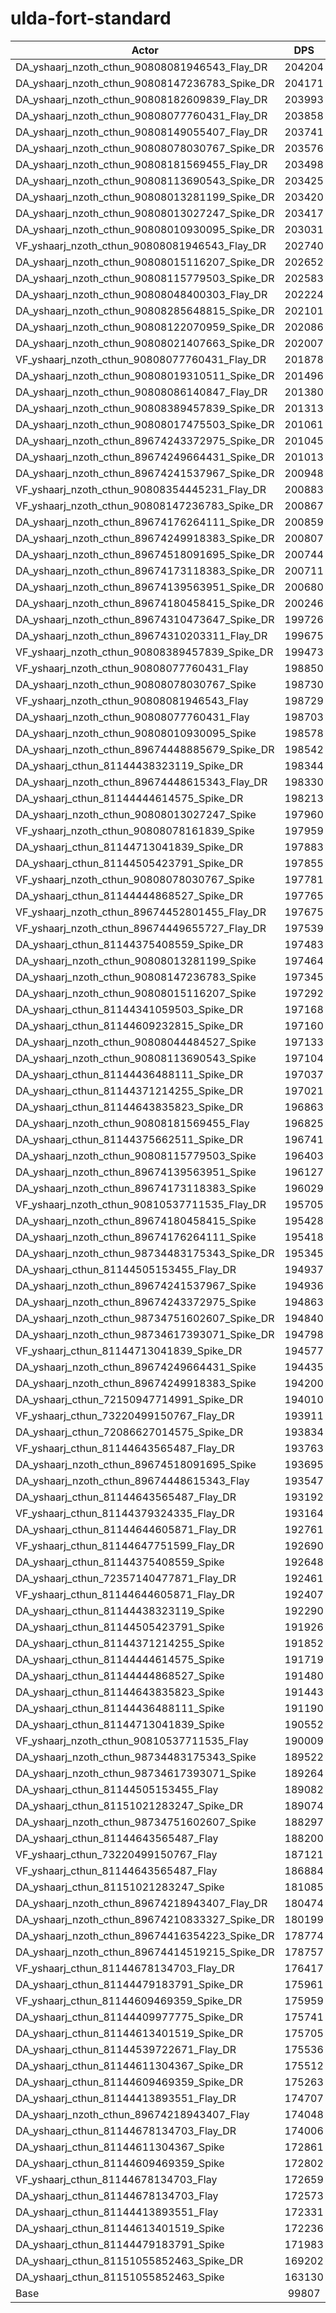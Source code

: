 # ulda-fort-standard
| Actor | DPS | Increase |
|---|:---:|:---:|
|DA_yshaarj_nzoth_cthun_90808081946543_Flay_DR|204204|104.60%|
|DA_yshaarj_nzoth_cthun_90808147236783_Spike_DR|204171|104.57%|
|DA_yshaarj_nzoth_cthun_90808182609839_Flay_DR|203993|104.39%|
|DA_yshaarj_nzoth_cthun_90808077760431_Flay_DR|203858|104.25%|
|DA_yshaarj_nzoth_cthun_90808149055407_Flay_DR|203741|104.13%|
|DA_yshaarj_nzoth_cthun_90808078030767_Spike_DR|203576|103.97%|
|DA_yshaarj_nzoth_cthun_90808181569455_Flay_DR|203498|103.89%|
|DA_yshaarj_nzoth_cthun_90808113690543_Spike_DR|203425|103.82%|
|DA_yshaarj_nzoth_cthun_90808013281199_Spike_DR|203420|103.81%|
|DA_yshaarj_nzoth_cthun_90808013027247_Spike_DR|203417|103.81%|
|DA_yshaarj_nzoth_cthun_90808010930095_Spike_DR|203031|103.42%|
|VF_yshaarj_nzoth_cthun_90808081946543_Flay_DR|202740|103.13%|
|DA_yshaarj_nzoth_cthun_90808015116207_Spike_DR|202652|103.04%|
|DA_yshaarj_nzoth_cthun_90808115779503_Spike_DR|202583|102.97%|
|DA_yshaarj_nzoth_cthun_90808048400303_Flay_DR|202224|102.62%|
|DA_yshaarj_nzoth_cthun_90808285648815_Spike_DR|202101|102.49%|
|DA_yshaarj_nzoth_cthun_90808122070959_Spike_DR|202086|102.48%|
|DA_yshaarj_nzoth_cthun_90808021407663_Spike_DR|202007|102.40%|
|VF_yshaarj_nzoth_cthun_90808077760431_Flay_DR|201878|102.27%|
|DA_yshaarj_nzoth_cthun_90808019310511_Spike_DR|201496|101.89%|
|DA_yshaarj_nzoth_cthun_90808086140847_Flay_DR|201380|101.77%|
|DA_yshaarj_nzoth_cthun_90808389457839_Spike_DR|201313|101.70%|
|DA_yshaarj_nzoth_cthun_90808017475503_Spike_DR|201061|101.45%|
|DA_yshaarj_nzoth_cthun_89674243372975_Spike_DR|201045|101.43%|
|DA_yshaarj_nzoth_cthun_89674249664431_Spike_DR|201013|101.40%|
|DA_yshaarj_nzoth_cthun_89674241537967_Spike_DR|200948|101.34%|
|VF_yshaarj_nzoth_cthun_90808354445231_Flay_DR|200883|101.27%|
|VF_yshaarj_nzoth_cthun_90808147236783_Spike_DR|200867|101.26%|
|DA_yshaarj_nzoth_cthun_89674176264111_Spike_DR|200859|101.25%|
|DA_yshaarj_nzoth_cthun_89674249918383_Spike_DR|200807|101.20%|
|DA_yshaarj_nzoth_cthun_89674518091695_Spike_DR|200744|101.13%|
|DA_yshaarj_nzoth_cthun_89674173118383_Spike_DR|200711|101.10%|
|DA_yshaarj_nzoth_cthun_89674139563951_Spike_DR|200680|101.07%|
|DA_yshaarj_nzoth_cthun_89674180458415_Spike_DR|200246|100.63%|
|DA_yshaarj_nzoth_cthun_89674310473647_Spike_DR|199726|100.11%|
|DA_yshaarj_nzoth_cthun_89674310203311_Flay_DR|199675|100.06%|
|VF_yshaarj_nzoth_cthun_90808389457839_Spike_DR|199473|99.86%|
|VF_yshaarj_nzoth_cthun_90808077760431_Flay|198850|99.23%|
|DA_yshaarj_nzoth_cthun_90808078030767_Spike|198730|99.11%|
|VF_yshaarj_nzoth_cthun_90808081946543_Flay|198729|99.11%|
|DA_yshaarj_nzoth_cthun_90808077760431_Flay|198703|99.09%|
|DA_yshaarj_nzoth_cthun_90808010930095_Spike|198578|98.96%|
|DA_yshaarj_nzoth_cthun_89674448885679_Spike_DR|198542|98.93%|
|DA_yshaarj_cthun_81144438323119_Spike_DR|198344|98.73%|
|DA_yshaarj_nzoth_cthun_89674448615343_Flay_DR|198330|98.71%|
|DA_yshaarj_cthun_81144444614575_Spike_DR|198213|98.60%|
|DA_yshaarj_nzoth_cthun_90808013027247_Spike|197960|98.34%|
|VF_yshaarj_nzoth_cthun_90808078161839_Spike|197959|98.34%|
|DA_yshaarj_cthun_81144713041839_Spike_DR|197883|98.27%|
|DA_yshaarj_cthun_81144505423791_Spike_DR|197855|98.24%|
|VF_yshaarj_nzoth_cthun_90808078030767_Spike|197781|98.16%|
|DA_yshaarj_cthun_81144444868527_Spike_DR|197765|98.15%|
|VF_yshaarj_nzoth_cthun_89674452801455_Flay_DR|197675|98.06%|
|VF_yshaarj_nzoth_cthun_89674449655727_Flay_DR|197539|97.92%|
|DA_yshaarj_cthun_81144375408559_Spike_DR|197483|97.86%|
|DA_yshaarj_nzoth_cthun_90808013281199_Spike|197464|97.85%|
|DA_yshaarj_nzoth_cthun_90808147236783_Spike|197345|97.73%|
|DA_yshaarj_nzoth_cthun_90808015116207_Spike|197292|97.67%|
|DA_yshaarj_cthun_81144341059503_Spike_DR|197168|97.55%|
|DA_yshaarj_cthun_81144609232815_Spike_DR|197160|97.54%|
|DA_yshaarj_nzoth_cthun_90808044484527_Spike|197133|97.51%|
|DA_yshaarj_nzoth_cthun_90808113690543_Spike|197104|97.49%|
|DA_yshaarj_cthun_81144436488111_Spike_DR|197037|97.42%|
|DA_yshaarj_cthun_81144371214255_Spike_DR|197021|97.40%|
|DA_yshaarj_cthun_81144643835823_Spike_DR|196863|97.24%|
|DA_yshaarj_nzoth_cthun_90808181569455_Flay|196825|97.21%|
|DA_yshaarj_cthun_81144375662511_Spike_DR|196741|97.12%|
|DA_yshaarj_nzoth_cthun_90808115779503_Spike|196403|96.78%|
|DA_yshaarj_nzoth_cthun_89674139563951_Spike|196127|96.51%|
|DA_yshaarj_nzoth_cthun_89674173118383_Spike|196029|96.41%|
|VF_yshaarj_nzoth_cthun_90810537711535_Flay_DR|195705|96.08%|
|DA_yshaarj_nzoth_cthun_89674180458415_Spike|195428|95.81%|
|DA_yshaarj_nzoth_cthun_89674176264111_Spike|195418|95.80%|
|DA_yshaarj_nzoth_cthun_98734483175343_Spike_DR|195345|95.72%|
|DA_yshaarj_cthun_81144505153455_Flay_DR|194937|95.31%|
|DA_yshaarj_nzoth_cthun_89674241537967_Spike|194936|95.31%|
|DA_yshaarj_nzoth_cthun_89674243372975_Spike|194863|95.24%|
|DA_yshaarj_nzoth_cthun_98734751602607_Spike_DR|194840|95.22%|
|DA_yshaarj_nzoth_cthun_98734617393071_Spike_DR|194798|95.17%|
|VF_yshaarj_cthun_81144713041839_Spike_DR|194577|94.95%|
|DA_yshaarj_nzoth_cthun_89674249664431_Spike|194435|94.81%|
|DA_yshaarj_nzoth_cthun_89674249918383_Spike|194200|94.58%|
|DA_yshaarj_cthun_72150947714991_Spike_DR|194010|94.39%|
|VF_yshaarj_cthun_73220499150767_Flay_DR|193911|94.29%|
|DA_yshaarj_cthun_72086627014575_Spike_DR|193834|94.21%|
|VF_yshaarj_cthun_81144643565487_Flay_DR|193763|94.14%|
|DA_yshaarj_nzoth_cthun_89674518091695_Spike|193695|94.07%|
|DA_yshaarj_nzoth_cthun_89674448615343_Flay|193547|93.92%|
|DA_yshaarj_cthun_81144643565487_Flay_DR|193192|93.57%|
|VF_yshaarj_cthun_81144379324335_Flay_DR|193164|93.54%|
|DA_yshaarj_cthun_81144644605871_Flay_DR|192761|93.13%|
|VF_yshaarj_cthun_81144647751599_Flay_DR|192690|93.06%|
|DA_yshaarj_cthun_81144375408559_Spike|192648|93.02%|
|DA_yshaarj_cthun_72357140477871_Flay_DR|192461|92.83%|
|VF_yshaarj_cthun_81144644605871_Flay_DR|192407|92.78%|
|DA_yshaarj_cthun_81144438323119_Spike|192290|92.66%|
|DA_yshaarj_cthun_81144505423791_Spike|191926|92.30%|
|DA_yshaarj_cthun_81144371214255_Spike|191852|92.22%|
|DA_yshaarj_cthun_81144444614575_Spike|191719|92.09%|
|DA_yshaarj_cthun_81144444868527_Spike|191480|91.85%|
|DA_yshaarj_cthun_81144643835823_Spike|191443|91.81%|
|DA_yshaarj_cthun_81144436488111_Spike|191190|91.56%|
|DA_yshaarj_cthun_81144713041839_Spike|190552|90.92%|
|VF_yshaarj_nzoth_cthun_90810537711535_Flay|190009|90.38%|
|DA_yshaarj_nzoth_cthun_98734483175343_Spike|189522|89.89%|
|DA_yshaarj_nzoth_cthun_98734617393071_Spike|189264|89.63%|
|DA_yshaarj_cthun_81144505153455_Flay|189082|89.45%|
|DA_yshaarj_cthun_81151021283247_Spike_DR|189074|89.44%|
|DA_yshaarj_nzoth_cthun_98734751602607_Spike|188297|88.66%|
|DA_yshaarj_cthun_81144643565487_Flay|188200|88.56%|
|VF_yshaarj_cthun_73220499150767_Flay|187121|87.48%|
|VF_yshaarj_cthun_81144643565487_Flay|186884|87.25%|
|DA_yshaarj_cthun_81151021283247_Spike|181085|81.44%|
|DA_yshaarj_nzoth_cthun_89674218943407_Flay_DR|180474|80.82%|
|DA_yshaarj_nzoth_cthun_89674210833327_Spike_DR|180199|80.55%|
|DA_yshaarj_nzoth_cthun_89674416354223_Spike_DR|178774|79.12%|
|DA_yshaarj_nzoth_cthun_89674414519215_Spike_DR|178757|79.10%|
|VF_yshaarj_cthun_81144678134703_Flay_DR|176417|76.76%|
|DA_yshaarj_cthun_81144479183791_Spike_DR|175961|76.30%|
|VF_yshaarj_cthun_81144609469359_Spike_DR|175959|76.30%|
|DA_yshaarj_cthun_81144409977775_Spike_DR|175741|76.08%|
|DA_yshaarj_cthun_81144613401519_Spike_DR|175705|76.04%|
|DA_yshaarj_cthun_81144539722671_Flay_DR|175536|75.88%|
|DA_yshaarj_cthun_81144611304367_Spike_DR|175512|75.85%|
|DA_yshaarj_cthun_81144609469359_Spike_DR|175263|75.60%|
|DA_yshaarj_cthun_81144413893551_Flay_DR|174707|75.04%|
|DA_yshaarj_nzoth_cthun_89674218943407_Flay|174048|74.38%|
|DA_yshaarj_cthun_81144678134703_Flay_DR|174006|74.34%|
|DA_yshaarj_cthun_81144611304367_Spike|172861|73.20%|
|DA_yshaarj_cthun_81144609469359_Spike|172802|73.14%|
|VF_yshaarj_cthun_81144678134703_Flay|172659|72.99%|
|DA_yshaarj_cthun_81144678134703_Flay|172573|72.91%|
|DA_yshaarj_cthun_81144413893551_Flay|172331|72.66%|
|DA_yshaarj_cthun_81144613401519_Spike|172236|72.57%|
|DA_yshaarj_cthun_81144479183791_Spike|171983|72.32%|
|DA_yshaarj_cthun_81151055852463_Spike_DR|169202|69.53%|
|DA_yshaarj_cthun_81151055852463_Spike|163130|63.45%|
|Base|99807|0.00%|
